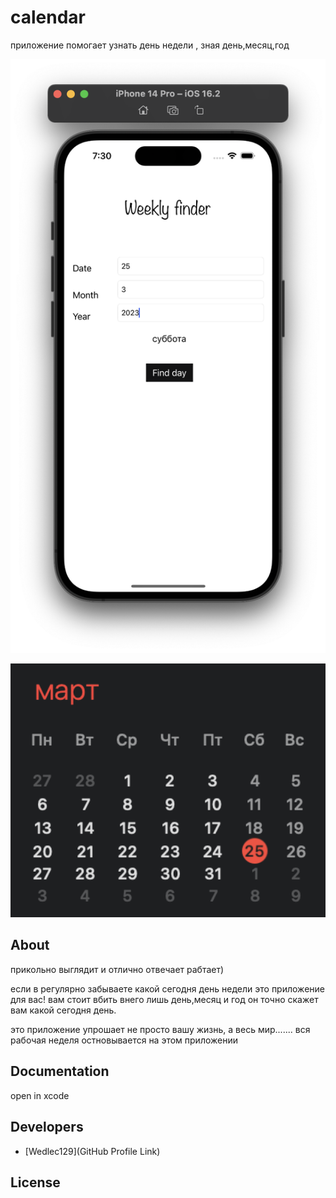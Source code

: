 # calendar


приложение помогает узнать день недели , зная день,месяц,год

<p align="center">
      <img src="https://github.com/Wedlec129/calendar/blob/main/Снимок%20экрана%202023-03-25%20в%2019.30.11.png" width="726">
</p>

<p align="center">
      <img src="https://github.com/Wedlec129/calendar/blob/main/Снимок%20экрана%202023-03-25%20в%2019.30.27.png" width="726">
</p>


## About

прикольно выглядит и отлично отвечает рабтает)


если в регулярно забываете какой сегодня день недели это приложение для вас!
вам стоит вбить внего лишь день,месяц и год он точно скажет вам какой сегодня день.

это приложение упрошает не просто вашу жизнь, а весь мир.......
вся рабочая неделя остновывается на этом приложении






## Documentation

open in xcode 

## Developers

- [Wedlec129](GitHub Profile Link)

## License
